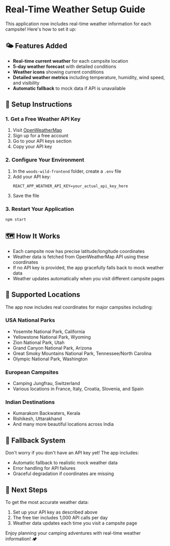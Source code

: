 # Real-Time Weather Setup Guide

This application now includes real-time weather information for each campsite! Here's how to set it up:

## 🌤️ Features Added

- **Real-time current weather** for each campsite location
- **5-day weather forecast** with detailed conditions
- **Weather icons** showing current conditions
- **Detailed weather metrics** including temperature, humidity, wind speed, and visibility
- **Automatic fallback** to mock data if API is unavailable

## 🔧 Setup Instructions

### 1. Get a Free Weather API Key

1. Visit [OpenWeatherMap](https://openweathermap.org/api)
2. Sign up for a free account
3. Go to your API keys section
4. Copy your API key

### 2. Configure Your Environment

1. In the `woods-wild-frontend` folder, create a `.env` file
2. Add your API key:
   ```
   REACT_APP_WEATHER_API_KEY=your_actual_api_key_here
   ```
3. Save the file

### 3. Restart Your Application

```bash
npm start
```

## 🗺️ How It Works

- Each campsite now has precise latitude/longitude coordinates
- Weather data is fetched from OpenWeatherMap API using these coordinates
- If no API key is provided, the app gracefully falls back to mock weather data
- Weather updates automatically when you visit different campsite pages

## 📍 Supported Locations

The app now includes real coordinates for major campsites including:

### USA National Parks
- Yosemite National Park, California
- Yellowstone National Park, Wyoming  
- Zion National Park, Utah
- Grand Canyon National Park, Arizona
- Great Smoky Mountains National Park, Tennessee/North Carolina
- Olympic National Park, Washington

### European Campsites
- Camping Jungfrau, Switzerland
- Various locations in France, Italy, Croatia, Slovenia, and Spain

### Indian Destinations
- Kumarakom Backwaters, Kerala
- Rishikesh, Uttarakhand
- And many more beautiful locations across India

## 🔄 Fallback System

Don't worry if you don't have an API key yet! The app includes:
- Automatic fallback to realistic mock weather data
- Error handling for API failures
- Graceful degradation if coordinates are missing

## 🎯 Next Steps

To get the most accurate weather data:
1. Set up your API key as described above
2. The free tier includes 1,000 API calls per day
3. Weather data updates each time you visit a campsite page

Enjoy planning your camping adventures with real-time weather information! 🏕️

